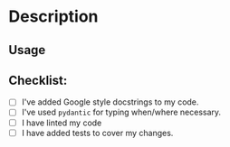 # Description
<!-- Thorougly explain what you are doing and why you are doing it -->

## Usage
<!-- If applicable: show a code snippet or a command on how to use this new addition -->

## Checklist:
<!--- Go over all the following points, and put an `x` in all the boxes that apply. -->
- [ ] I've added Google style docstrings to my code.
- [ ] I've used `pydantic` for typing when/where necessary.
- [ ] I have linted my code
- [ ] I have added tests to cover my changes.
